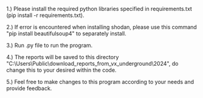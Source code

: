 1.) Please install the required python libraries specified in requirements.txt (pip install -r requirements.txt).

2.) If error is encountered when installing shodan, please use this command "pip install beautifulsoup4" to separately install.

3.) Run .py file to run the program.

4.) The reports will be saved to this directory "C:\\Users\\Public\\download_reports_from_vx_underground\\2024", do change this to your desired within the code. 

5.) Feel free to make changes to this program according to your needs and provide feedback.
